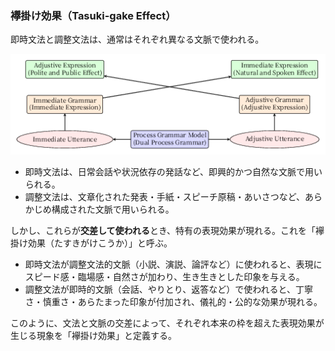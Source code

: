 ### 襷掛け効果（Tasuki-gake Effect）

即時文法と調整文法は、通常はそれぞれ異なる文脈で使われる。

![Taski-gake Effect](./figures/tasuki-gake-effect.png)

- 即時文法は、日常会話や状況依存の発話など、即興的かつ自然な文脈で用いられる。
- 調整文法は、文章化された発表・手紙・スピーチ原稿・あいさつなど、あらかじめ構成された文脈で用いられる。

しかし、これらが**交差して使われる**とき、特有の表現効果が現れる。これを「襷掛け効果（たすきがけこうか）」と呼ぶ。

- 即時文法が調整文法的文脈（小説、演説、論評など）に使われると、表現にスピード感・臨場感・自然さが加わり、生き生きとした印象を与える。
- 調整文法が即時的文脈（会話、やりとり、返答など）で使われると、丁寧さ・慎重さ・あらたまった印象が付加され、儀礼的・公的な効果が現れる。

このように、文法と文脈の交差によって、それぞれ本来の枠を超えた表現効果が生じる現象を「襷掛け効果」と定義する。
